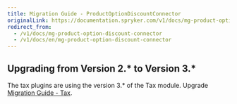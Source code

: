 ```yaml
---
title: Migration Guide - ProductOptionDiscountConnector
originalLink: https://documentation.spryker.com/v1/docs/mg-product-option-discount-connector
redirect_from:
  - /v1/docs/mg-product-option-discount-connector
  - /v1/docs/en/mg-product-option-discount-connector
---
```


## Upgrading from Version 2.* to Version 3.*
The tax plugins are using the version 3.* of the Tax module. Upgrade [Migration Guide - Tax](/docs/scos/dev/migration-and-integration/201811.0/module-migration-guides/migration-guide-tax.html).
